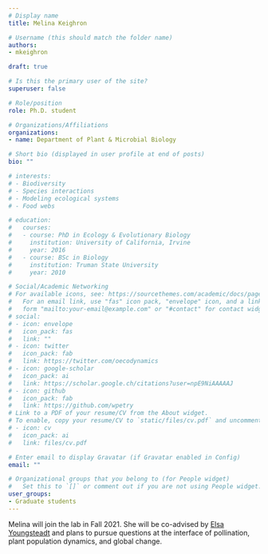 ```yaml
---
# Display name
title: Melina Keighron

# Username (this should match the folder name)
authors:
- mkeighron

draft: true

# Is this the primary user of the site?
superuser: false

# Role/position
role: Ph.D. student

# Organizations/Affiliations
organizations:
- name: Department of Plant & Microbial Biology

# Short bio (displayed in user profile at end of posts)
bio: ""

# interests:
# - Biodiversity
# - Species interactions
# - Modeling ecological systems
# - Food webs

# education:
#   courses:
#   - course: PhD in Ecology & Evolutionary Biology
#     institution: University of California, Irvine
#     year: 2016
#   - course: BSc in Biology
#     institution: Truman State University
#     year: 2010

# Social/Academic Networking
# For available icons, see: https://sourcethemes.com/academic/docs/page-builder/#icons
#   For an email link, use "fas" icon pack, "envelope" icon, and a link in the
#   form "mailto:your-email@example.com" or "#contact" for contact widget.
# social:
# - icon: envelope
#   icon_pack: fas
#   link: ""
# - icon: twitter
#   icon_pack: fab
#   link: https://twitter.com/oecodynamics
# - icon: google-scholar
#   icon_pack: ai
#   link: https://scholar.google.ch/citations?user=npE9NiAAAAAJ
# - icon: github
#   icon_pack: fab
#   link: https://github.com/wpetry
# Link to a PDF of your resume/CV from the About widget.
# To enable, copy your resume/CV to `static/files/cv.pdf` and uncomment the lines below.
# - icon: cv
#   icon_pack: ai
#   link: files/cv.pdf

# Enter email to display Gravatar (if Gravatar enabled in Config)
email: ""

# Organizational groups that you belong to (for People widget)
#   Set this to `[]` or comment out if you are not using People widget.
user_groups:
- Graduate students
---
```


Melina will join the lab in Fall 2021. She will be co-advised by [Elsa Youngsteadt](http://youngsteadtlab.org/) and plans to pursue questions at the interface of pollination, plant population dynamics, and global change.

